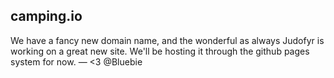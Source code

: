 camping.io
----------

We have a fancy new domain name, and the wonderful as always Judofyr is working on a great new site. We'll be hosting it through the github pages system for now. 
 — <3 @Bluebie